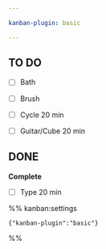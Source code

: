 ```yaml
---

kanban-plugin: basic

---
```


## TO DO

- [ ] Bath
- [ ] Brush
- [ ] Cycle 20 min
- [ ] Guitar/Cube 20 min


## DONE

**Complete**
- [ ] Type 20 min




%% kanban:settings
```
{"kanban-plugin":"basic"}
```
%%